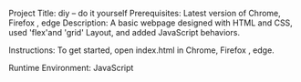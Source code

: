 Project Title:
    diy – do it yourself
Prerequisites:
     Latest version of Chrome, Firefox , edge
Description:
    A basic webpage designed with HTML and CSS, used 'flex'and 'grid' Layout, and added JavaScript behaviors.

Instructions:
    To get started, open index.html in Chrome, Firefox , edge.

Runtime Environment:
    JavaScript